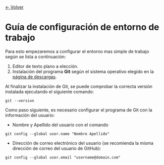 [<- Volver](../README.md)
# Guía de configuración de entorno de trabajo
Para esto empezaremos a configurar el entorno mas simple de trabajo según se lista a continuación:
1. Editor de texto plano a elección.
1. Instalación del programa __Git__ según el sistema operativo elegido en la [página de descargas](https://git-scm.com/download).

Al finalizar la instalación de Git, se puede comprobar la correcta versión instalada ejecutando el siguiente comando:
```git
git --version
```
Como paso siguiente, es necesario configurar el programa de Git con la información del usuario:
* Nombre y Apellido del usuario con el comando
```git
git config --global user.name "Nombre Apellido"
```
* Dirección de correo electrónico del usuario (se recomienda la misma dirección de correo del usuario de GitHub):
```git
git config --global user.email "username@domain.com"
```